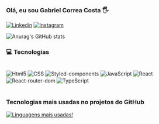 ### Olá, eu sou Gabriel Correa Costa 🖐️

[![Linkedin](https://img.shields.io/badge/LinkedIn-0077B5?style=for-the-badge&logo=linkedin&logoColor=white)](https://www.linkedin.com/in/gabriel-correa-costa-596986223/)
[![Instagram](https://img.shields.io/badge/Instagram-E4405F?style=for-the-badge&logo=instagram&logoColor=white)](https://www.instagram.com/biellokos2/)

![Anurag's GitHub stats](https://github-readme-stats.vercel.app/api?username=GabrielCosta01&show_icons=true&theme=radical)

### 💻 Tecnologias

<div style="display: inline_block"><br/>
<img align="center" alt="Html5"  src="https://img.shields.io/badge/HTML5-E34F26?style=for-the-badge&logo=html5&logoColor=white">
<img align="center" alt="CSS"  src="https://img.shields.io/badge/CSS3-1572B6?style=for-the-badge&logo=css3&logoColor=white">
<img align="center" alt="Styled-components"  src="https://img.shields.io/badge/styled--components-DB7093?style=for-the-badge&logo=styled-components&logoColor=white">
<img align="center" alt="JavaScript"  src="https://img.shields.io/badge/JavaScript-323330?style=for-the-badge&logo=javascript&logoColor=F7DF1E">
<img align="center" alt="React"  src="https://img.shields.io/badge/React-20232A?style=for-the-badge&logo=react&logoColor=61DAFB">
<img align="center" alt="React-router-dom"  src="https://img.shields.io/badge/React_Router-CA4245?style=for-the-badge&logo=react-router&logoColor=white">
<img align="center" alt="TypeScript"  src="https://img.shields.io/badge/TypeScript-007ACC?style=for-the-badge&logo=typescript&logoColor=white">

</div></br>

### Tecnologias mais usadas no projetos do GitHub

[![Linguagens mais usadas!](https://github-readme-stats.vercel.app/api/top-langs/?username=GabrielCosta01&layout=compact_icons=true&theme=radical)](https://github.com/anuraghazra/github-readme-stats)
